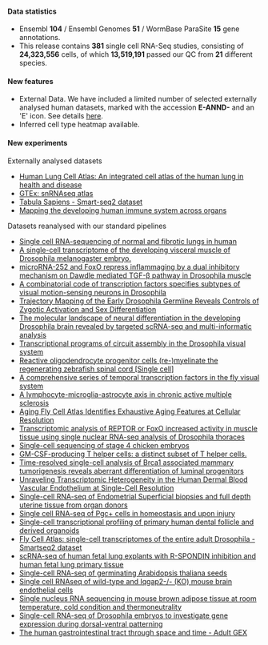 #### Data statistics

- Ensembl **104** / Ensembl Genomes **51** / WormBase ParaSite **15** gene annotations.   
- This release contains **381** single cell RNA-Seq studies, consisting of **24,323,556** cells, of which **13,519,191** passed our QC from **21** different species.

#### New features
- External Data. We have included a limited number of selected externally analysed human datasets, marked with the accession **E-ANND-** and an 'E' icon. See details [here](https://www.ebi.ac.uk/gxa/sc/help.html).
- Inferred cell type heatmap available.


#### New experiments
Externally analysed datasets
- [Human Lung Cell Atlas: An integrated cell atlas of the human lung in health and disease](https://www.ebi.ac.uk/gxa/sc/experiments/E-ANND-1)
- [GTEx: snRNAseq atlas](https://www.ebi.ac.uk/gxa/sc/experiments/E-ANND-2)
- [Tabula Sapiens - Smart-seq2 dataset](https://www.ebi.ac.uk/gxa/sc/experiments/E-ANND-3)
- [Mapping the developing human immune system across organs](https://www.ebi.ac.uk/gxa/sc/experiments/E-ANND-5)

Datasets reanalysed with our standard pipelines
- [Single cell RNA-sequencing of normal and fibrotic lungs in human](https://www.ebi.ac.uk/gxa/sc/experiments/E-CURD-126)
- [A single-cell transcriptome of the developing visceral muscle of Drosophila melanogaster embryo.](https://www.ebi.ac.uk/gxa/sc/experiments/E-ENAD-58)
- [microRNA-252 and FoxO repress inflammaging by a dual inhibitory mechanism on Dawdle mediated TGF-β pathway in Drosophila muscle](https://www.ebi.ac.uk/gxa/sc/experiments/E-GEOD-142655)
- [A combinatorial code of transcription factors specifies subtypes of visual motion-sensing neurons in Drosophila](https://www.ebi.ac.uk/gxa/sc/experiments/E-GEOD-147987)
- [Trajectory Mapping of the Early Drosophila Germline Reveals Controls of Zygotic Activation and Sex Differentiation](https://www.ebi.ac.uk/gxa/sc/experiments/E-GEOD-150568)
- [The molecular landscape of neural differentiation in the developing Drosophila brain revealed by targeted scRNA-seq and multi-informatic analysis](https://www.ebi.ac.uk/gxa/sc/experiments/E-GEOD-153723)
- [Transcriptional programs of circuit assembly in the Drosophila visual system](https://www.ebi.ac.uk/gxa/sc/experiments/E-GEOD-156455)
- [Reactive oligodendrocyte progenitor cells (re-)myelinate the regenerating zebrafish spinal cord [Single cell]](https://www.ebi.ac.uk/gxa/sc/experiments/E-GEOD-161642)
- [A comprehensive series of temporal transcription factors in the fly visual system](https://www.ebi.ac.uk/gxa/sc/experiments/E-GEOD-167266)
- [A lymphocyte-microglia-astrocyte axis in chronic active multiple sclerosis](https://www.ebi.ac.uk/gxa/sc/experiments/E-GEOD-180759)
- [Aging Fly Cell Atlas Identifies Exhaustive Aging Features at Cellular Resolution](https://www.ebi.ac.uk/gxa/sc/experiments/E-GEOD-218661)
- [Transcriptomic analysis of REPTOR or FoxO increased activity in muscle tissue using single nuclear RNA-seq analysis of Drosophila thoraces](https://www.ebi.ac.uk/gxa/sc/experiments/E-GEOD-227038)
- [Single-cell sequencing of stage 4 chicken embryos](https://www.ebi.ac.uk/gxa/sc/experiments/E-GEOD-89910)
- [GM-CSF-producing T helper cells: a distinct subset of T helper cells.](https://www.ebi.ac.uk/gxa/sc/experiments/E-HCAD-29)
- [Time-resolved single-cell analysis of Brca1 associated mammary tumorigenesis reveals aberrant differentiation of luminal progenitors](https://www.ebi.ac.uk/gxa/sc/experiments/E-MTAB-10043)
- [Unraveling Transcriptomic Heterogeneity in the Human Dermal Blood Vascular Endothelium at Single-Cell Resolution](https://www.ebi.ac.uk/gxa/sc/experiments/E-MTAB-10137)
- [Single-cell RNA-seq of Endometrial Superficial biopsies and full depth uterine tissue from organ donors](https://www.ebi.ac.uk/gxa/sc/experiments/E-MTAB-10287)
- [Single cell RNA-seq of Pgc+ cells in homeostasis and upon injury](https://www.ebi.ac.uk/gxa/sc/experiments/E-MTAB-10371)
- [Single-cell transcriptional profiling of primary human dental follicle and derived organoids](https://www.ebi.ac.uk/gxa/sc/experiments/E-MTAB-10596)
- [Fly Cell Atlas: single-cell transcriptomes of the entire adult Drosophila - Smartseq2 dataset](https://www.ebi.ac.uk/gxa/sc/experiments/E-MTAB-10628)
- [scRNA-seq of human fetal lung explants with R-SPONDIN inhibition and human fetal lung primary tissue](https://www.ebi.ac.uk/gxa/sc/experiments/E-MTAB-10662)
- [Single-cell RNA-seq of germinating Arabidopsis thaliana seeds](https://www.ebi.ac.uk/gxa/sc/experiments/E-MTAB-12532)
- [Single cell RNAseq of wild-type and Iqgap2-/- (KO) mouse brain endothelial cells](https://www.ebi.ac.uk/gxa/sc/experiments/E-MTAB-12687)
- [Single nucleus RNA sequencing in mouse brown adipose tissue at room temperature, cold condition and thermoneutrality](https://www.ebi.ac.uk/gxa/sc/experiments/E-MTAB-8562)
- [Single-cell RNA-seq of Drosophila embryos to investigate gene expression during dorsal-ventral patterning](https://www.ebi.ac.uk/gxa/sc/experiments/E-MTAB-9304)
- [The human gastrointestinal tract through space and time - Adult GEX](https://www.ebi.ac.uk/gxa/sc/experiments/E-MTAB-9543)


